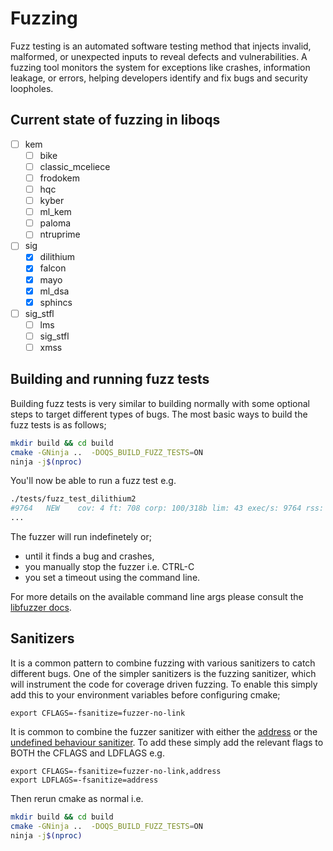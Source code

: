 # Fuzzing

Fuzz testing is an automated software testing method that injects invalid, 
malformed, or unexpected inputs to reveal defects and vulnerabilities. A fuzzing 
tool monitors the system for exceptions like crashes, information leakage, or 
errors, helping developers identify and fix bugs and security loopholes.

## Current state of fuzzing in liboqs
- [ ] kem 
  - [ ] bike
  - [ ] classic_mceliece
  - [ ] frodokem
  - [ ] hqc
  - [ ] kyber
  - [ ] ml_kem
  - [ ] paloma
  - [ ] ntruprime
- [ ] sig
  - [x] dilithium
  - [x] falcon
  - [x] mayo
  - [x] ml_dsa
  - [x] sphincs
- [ ] sig_stfl
  - [ ] lms
  - [ ] sig_stfl
  - [ ] xmss

## Building and running fuzz tests

Building fuzz tests is very similar to building normally with some optional
steps to target different types of bugs. The most basic ways to build the
fuzz tests is as follows;

```bash
mkdir build && cd build
cmake -GNinja ..  -DOQS_BUILD_FUZZ_TESTS=ON
ninja -j$(nproc)
```

You'll now be able to run a fuzz test e.g.
```bash
./tests/fuzz_test_dilithium2
#9764	NEW    cov: 4 ft: 708 corp: 100/318b lim: 43 exec/s: 9764 rss: 362Mb L: 41/41 MS: 4 EraseBytes-InsertRepeatedBytes-CMP-ChangeBit- DE: "\0004m\372"-
...
```
The fuzzer will run indefinetely or;
- until it finds a bug and crashes,
- you manually stop the fuzzer i.e. CTRL-C
- you set a timeout using the command line.

For more details on the available command line args please consult the [libfuzzer docs](https://llvm.org/docs/LibFuzzer.html).

## Sanitizers
It is a common pattern to combine fuzzing with various sanitizers to catch different bugs.
One of the simpler sanitizers is the fuzzing sanitizer, which will instrument the code
for coverage driven fuzzing. To enable this simply add this to your environment variables
before configuring cmake;

```
export CFLAGS=-fsanitize=fuzzer-no-link
```

It is common to combine the fuzzer sanitizer with either the [address](https://clang.llvm.org/docs/AddressSanitizer.html)
or the [undefined behaviour sanitizer](https://clang.llvm.org/docs/UndefinedBehaviorSanitizer.html). To
add these simply add the relevant flags to BOTH the CFLAGS and LDFLAGS e.g.

```
export CFLAGS=-fsanitize=fuzzer-no-link,address
export LDFLAGS=-fsanitize=address
```

Then rerun cmake as normal i.e.
```bash
mkdir build && cd build
cmake -GNinja ..  -DOQS_BUILD_FUZZ_TESTS=ON
ninja -j$(nproc)
```
